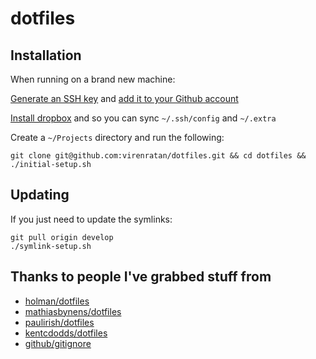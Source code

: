 # dotfiles

## Installation

When running on a brand new machine:

[Generate an SSH key](https://help.github.com/articles/generating-a-new-ssh-key-and-adding-it-to-the-ssh-agent/) and [add it to your Github account](https://help.github.com/articles/adding-a-new-ssh-key-to-your-github-account/)

[Install dropbox](https://www.dropbox.com/install) and so you can sync `~/.ssh/config` and `~/.extra`

Create a `~/Projects` directory and run the following:

```shell
git clone git@github.com:virenratan/dotfiles.git && cd dotfiles && ./initial-setup.sh
```

## Updating

If you just need to update the symlinks:

```shell
git pull origin develop
./symlink-setup.sh
```

## Thanks to people I've grabbed stuff from
- [holman/dotfiles](https://github.com/holman/dotfiles)
- [mathiasbynens/dotfiles](https://github.com/mathiasbynens/dotfiles)
- [paulirish/dotfiles](https://github.com/paulirish/dotfiles)
- [kentcdodds/dotfiles](https://github.com/kentcdodds/dotfiles)
- [github/gitignore](https://github.com/github/gitignore)
